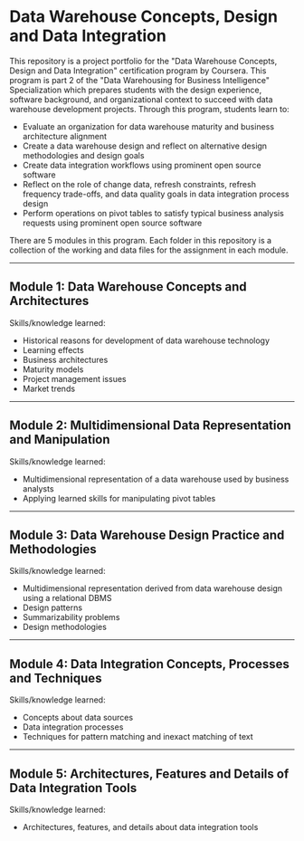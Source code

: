 # Data Warehouse Concepts, Design and Data Integration

This repository is a project portfolio for the "Data Warehouse Concepts, Design and Data Integration" certification program by Coursera. This program is part 2 of the "Data Warehousing for Business Intelligence" Specialization which prepares students with the design experience, software background, and organizational context to succeed with data warehouse development projects. Through this program, students learn to:

- Evaluate an organization for data warehouse maturity and business architecture alignment
- Create a data warehouse design and reflect on alternative design methodologies and design goals
- Create data integration workflows using prominent open source software
- Reflect on the role of change data, refresh constraints, refresh frequency trade-offs, and data quality goals in data integration process design
- Perform operations on pivot tables to satisfy typical business analysis requests using prominent open source software

There are 5 modules in this program. Each folder in this repository is a collection of the working and data files for the assignment in each module.

---

## Module 1: Data Warehouse Concepts and Architectures

Skills/knowledge learned:

- Historical reasons for development of data warehouse technology
- Learning effects
- Business architectures
- Maturity models
- Project management issues
- Market trends

---

## Module 2: Multidimensional Data Representation and Manipulation

Skills/knowledge learned:

- Multidimensional representation of a data warehouse used by business analysts
- Applying learned skills for manipulating pivot tables

---

## Module 3: Data Warehouse Design Practice and Methodologies

Skills/knowledge learned:

- Multidimensional representation derived from data warehouse design using a relational DBMS
- Design patterns
- Summarizability problems
- Design methodologies

---

## Module 4: Data Integration Concepts, Processes and Techniques

Skills/knowledge learned:

- Concepts about data sources 
- Data integration processes
- Techniques for pattern matching and inexact matching of text

---

## Module 5: Architectures, Features and Details of Data Integration Tools

Skills/knowledge learned:

- Architectures, features, and details about data integration tools 
